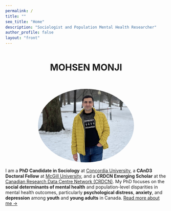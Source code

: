 ```yaml
---
permalink: /
title: ""
seo_title: "Home"
description: "Sociologist and Population Mental Health Researcher"
author_profile: false
layout: "front"
---
```


<div style="text-align: center; margin-top: 50px;">
  <h1 style="margin-bottom: 30px;">MOHSEN MONJI</h1>
</div>
<p style="text-align: center;">
  <img src="images/profile.PNG" alt="Profile Picture of Mohsen Monji" style="max-width: 300px; height: auto; border-radius: 50%; margin-top: 20px;">
</p>

I am a **PhD Candidate in Sociology** at [Concordia University](https://www.concordia.ca/artsci/sociology-anthropology.html), a **CAnD3 Doctoral Fellow** at [McGill University](https://www.mcgill.ca/cand3/our-people/fellows-2024-25), and a **CRDCN Emerging Scholar** at the [Canadian Research Data Centre Network (CRDCN)](https://crdcn.ca). My PhD focuses on the **social determinants of mental health** and population-level disparities in mental health outcomes, particularly **psychological distress**, **anxiety**, and **depression** among **youth** and **young adults** in Canada. [Read more about me →](/about-me/)
